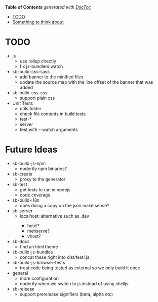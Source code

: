 <!-- START doctoc generated TOC please keep comment here to allow auto update -->
<!-- DON'T EDIT THIS SECTION, INSTEAD RE-RUN doctoc TO UPDATE -->
**Table of Contents**  *generated with [DocToc](https://github.com/thlorenz/doctoc)*

- [TODO](#todo)
- [Something to think about](#something-to-think-about)

<!-- END doctoc generated TOC please keep comment here to allow auto update -->

# TODO
* js
  * use rollup directly
  * fix js-bundlers watch
* sb-build-css-sass
  * add banner to the minified files
  * update the source map with the line offset of the banner that was added
* sb-build-css-css
  * support plain css
* Unit Tests
  * utils folder
  * check file contents in build tests
  * test-*
  * server
  * test with --watch arguments

# Future Ideas
* sb-build-js-npm
  * noderify npm binaries?
* sb-create
  * proxy to the generator
* sb-test
  * get tests to run in nodejs
  * code coverage
* sb-build-i18n
  * does doing a copy on the json make sense?
* sb-server
  * localhost:<port> alternative such as <module-name>.dev
    * hotel?
    * mehserve?
    * vhost?
* sb-docs
  * find an html theme
* sb-build-js-bundles
  * concat these right into dist/test/<pkg-name>.js
* sb-build-js-browser-tests
  * treat code being tested as external so we only build it once
* general
  * more configuration
  * noderify when we switch to js instead of using shelljs
* sb-release
  * support prerelease signifiers (beta, alpha etc)
